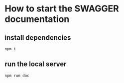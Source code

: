 # How to start the SWAGGER documentation

## install dependencies
```npm i```


## run the local server
```npm run doc```

